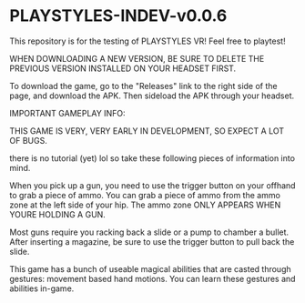 # PLAYSTYLES-INDEV-v0.0.6
This repository is for the testing of PLAYSTYLES VR! Feel free to playtest! 

WHEN DOWNLOADING A NEW VERSION, BE SURE TO DELETE THE PREVIOUS VERSION INSTALLED ON YOUR HEADSET FIRST.

To download the game, go to the "Releases" link to the right side of the page, and download the APK. Then sideload the APK through your headset.


IMPORTANT GAMEPLAY INFO:

THIS GAME IS VERY, VERY EARLY IN DEVELOPMENT, SO EXPECT A LOT OF BUGS.

there is no tutorial (yet) lol so take these following pieces of information into mind.

When you pick up a gun, you need to use the trigger button on your offhand to grab a piece of ammo. You can grab a piece of ammo from the ammo zone at the left side of your hip. The ammo zone ONLY APPEARS WHEN YOURE HOLDING A GUN.

Most guns require you racking back a slide or a pump to chamber a bullet. After inserting a magazine, be sure to use the trigger button to pull back the slide.

This game has a bunch of useable magical abilities that are casted through gestures: movement based hand motions. You can learn these gestures and abilities in-game.
